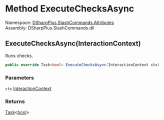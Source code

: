 # Method ExecuteChecksAsync

Namespace: [DSharpPlus.SlashCommands.Attributes](DSharpPlus.SlashCommands.Attributes.md)  
Assembly: DSharpPlus.SlashCommands.dll

## <a id="DSharpPlus_SlashCommands_Attributes_SlashRequirePermissionsAttribute_ExecuteChecksAsync_DSharpPlus_SlashCommands_InteractionContext_"></a>ExecuteChecksAsync\(InteractionContext\)

Runs checks.

```csharp
public override Task<bool> ExecuteChecksAsync(InteractionContext ctx)
```

### Parameters

`ctx` [InteractionContext](DSharpPlus.SlashCommands.InteractionContext.md)

### Returns

[Task](https://learn.microsoft.com/dotnet/api/system.threading.tasks.task\-1)<[bool](https://learn.microsoft.com/dotnet/api/system.boolean)\>

